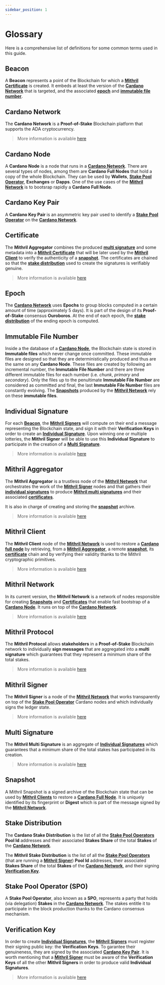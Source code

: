 ```yaml
---
sidebar_position: 1
---
```


# Glossary

Here is a comprehensive list of definitions for some common terms used in this guide.

## Beacon

A **Beacon** represents a point of the Blockchain for which a [**Mithril Certificate**](#certificate) is created. It embeds at least the version of the [**Cardano Network**](#cardano-network) that is targeted, and the associated [**epoch**](#epoch) and [**immutable file number**](#immutable-file-number).

## Cardano Network

The **Cardano Network** is a **Proof-of-Stake** Blockchain platform that supports the ADA cryptocurrency.

> More information is available [here](https://docs.cardano.org/introduction)

## Cardano Node

A **Cardano Node** is a node that runs in a [**Cardano Network**](#cardano-network). There are several types of nodes, among them are **Cardano Full Nodes** that hold a copy of the whole Blockchain. They can be used by **Wallets**, [**Stake Pool Operator**](#stake-pool-operator-spo), **Exchanges** or **Dapps**. One of the use cases of the [**Mithril Network**](#mithril-network) is to bootsrap rapidly a **Cardano Full Node**.

## Cardano Key Pair

A **Cardano Key Pair** is an asymmetric key pair used to identify a [**Stake Pool Operator**](#stake-pool-operator-spo) on the [**Cardano Network**](#cardano-network).

## Certificate

The **Mithril Aggregator** combines the produced [**multi signature**](#multi-signature) and some metadata into a [**Mithril Certificate**](#certificate) that will be later used by the [**Mithril Client**](#mithril-client) to verify the authenticity of a [**snapshot**](#snapshot). The certificates are chained so that the [**stake distribution**](#stake-distribution) used to create the signatures is verifiably genuine.

> More information is available [here](./mithril/mithril-protocol/certificates.md)

## Epoch

The [**Cardano Network**](#cardano-network) uses **Epochs** to group blocks computed in a certain amount of time (approximately 5 days). It is part of the design of its **Proof-of-Stake** consensus **Ouroboros**. At the end of each epoch, the [**stake distribution**](#stake-distribution) of the ending epoch is computed.

## Immutable File Number

Inside a the database of a [**Cardano Node**](#cardano-node), the Blockchain state is stored in **Immutable files** which never change once committed. These immutable files are designed so that they are deterministically produced and thus are the same on any **Cardano Node**. These files are created by following an incremental number, the **Immutable File Number** and there are three different immutable files for each number (i.e. _chunk_, _primary_ and _secondary_). Only the files up to the penultimate **Immutable File Number** are considered as committed and final, the last **Immutable File Number** files are constantly evolving. The [**Snapshots**](#snapshot) produced by the [**Mithril Network**](#mithril-network) rely on these **immutable files**.

## Individual Signature

For each [**Beacon**](#beacon), the [**Mithril Signers**](#mithril-signer) will compute on their end a message representing the Blockchain state, and sign it with their **Verification Keys** in order to create an [**Individual Signature**](#individual-signature). Upon winning one or multiple lotteries, the **Mithril Signer** will be able to use this **Individual Signature** to participate in the creation of a [**Multi Signature**](#multi-signature).

> More information is available [here](./mithril/mithril-protocol/protocol.md)

## Mithril Aggregator

The **Mithril Aggregator** is a trustless node of the [**Mithril Network**](#mithril-network) that orchestrates the work of the [**Mithril Signer**](#mithril-signer) nodes and that gathers their [**individual signatures**](#individual-signature) to produce [**Mithril multi signatures**](#multi-signature) and their associated [**certificates**](#certificate).

It is also in charge of creating and storing the [**snapshot**](#snapshot) archive.

> More information is available [here](./mithril/mithril-network/aggregator.md)

## Mithril Client

The **Mithril Client** node of the [**Mithril Network**](#mithril-network) is used to restore a [**Cardano full node**](#cardano-node) by retrieving, from a [**Mithril Aggregator**](#mithril-aggregator), a remote [**snapshot**](#snapshot), its [**certificate**](#certificate) chain and by verifying their validity thanks to the Mithril cryptographic primitives.

> More information is available [here](./mithril/mithril-network/client.md)

## Mithril Network

In its current version, the **Mithril Network** is a network of nodes responsible for creating [**Snapshots**](#snapshot) and [**Certificates**](#certificate) that enable fast bootstrap of a [**Cardano Node**](#cardano-node). It runs on top of the [**Cardano Network**](#cardano-network).

> More information is available [here](./mithril/mithril-network/architecture.md)

## Mithril Protocol

The **Mithril Protocol** allows **stakeholders** in a **Proof-of-Stake** Blockchain network to individually **sign messages** that are aggregated into a **multi signature** which guarantees that they represent a minimum share of the total stakes.

> More information is available [here](./mithril/mithril-protocol/protocol.md)

## Mithril Signer

The **Mithril Signer** is a node of the [**Mithril Network**](#mithril-network) that works transparently on top of the [**Stake Pool Operator**](#stake-pool-operator-spo) Cardano nodes and which individually signs the ledger state.

> More information is available [here](./mithril/mithril-network/signer.md)

## Multi Signature

The **Mithril Multi Signature** is an aggregate of [**Individual Signatures**](#individual-signature) which guarantees that a minimum share of the total stakes has participated in its creation.

> More information is available [here](./mithril/mithril-protocol/protocol.md)

## Snapshot

A Mithril Snapshot is a signed archive of the Blockchain state that can be used by [**Mithril Clients**](#mithril-client) to restore a [**Cardano Full Node**](#cardano-node). It is uniquely identified by its fingerprint or **Digest** which is part of the message signed by the [**Mithril Network**](#mithril-network).

## Stake Distribution

The **Cardano Stake Distribution** is the list of all the [**Stake Pool Operators**](#stake-pool-operator-spo) **Pool Id** addresses and their associated **Stakes Share** of the total **Stakes** of the [**Cardano Network**](#cardano-network).

The **Mithril Stake Distribution** is the list of all the [**Stake Pool Operators**](#stake-pool-operator-spo) (that are running a [**Mithril Signer**](#mithril-signer)) **Pool Id** addresses, their associated **Stakes Share** of the total **Stakes** of the [**Cardano Network**](#cardano-network), and their signing [**Verification Key**](#verification-key).

## Stake Pool Operator (SPO)

A **Stake Pool Operator**, also known as a **SPO**, represents a party that holds (via delegation) **Stakes** in the [**Cardano Network**](#cardano-network). The stakes entitle it to participate in the block production thanks to the Cardano consensus mechanism.

## Verification Key

In order to create [**Individual Signatures**](#individual-signature), the [**Mithril Signers**](#mithril-signer) must register their signing public key: the **Verification Keys**. To garantee their genuineness, they are signed by the associated [**Cardano Key Pair**](#cardano-key-pair). It is worth mentioning that a [**Mithril Signer**](#mithril-signer) must be aware of the **Verification Keys** of all the other **Mithril Signers** in order to produce valid **Individual Signatures**.

> More information is available [here](./mithril/mithril-protocol/protocol.md)
